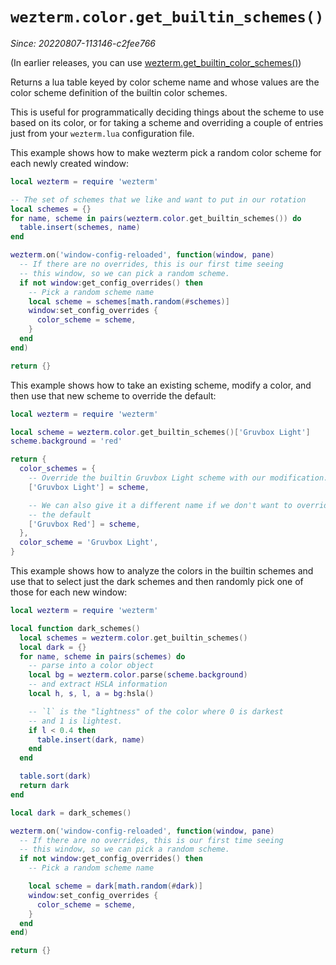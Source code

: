 # `wezterm.color.get_builtin_schemes()`

*Since: 20220807-113146-c2fee766*

(In earlier releases, you can use [wezterm.get_builtin_color_schemes()](../wezterm/get_builtin_color_schemes.md))

Returns a lua table keyed by color scheme name and whose values are
the color scheme definition of the builtin color schemes.

This is useful for programmatically deciding things about the scheme
to use based on its color, or for taking a scheme and overriding a
couple of entries just from your `wezterm.lua` configuration file.

This example shows how to make wezterm pick a random color scheme for
each newly created window:

```lua
local wezterm = require 'wezterm'

-- The set of schemes that we like and want to put in our rotation
local schemes = {}
for name, scheme in pairs(wezterm.color.get_builtin_schemes()) do
  table.insert(schemes, name)
end

wezterm.on('window-config-reloaded', function(window, pane)
  -- If there are no overrides, this is our first time seeing
  -- this window, so we can pick a random scheme.
  if not window:get_config_overrides() then
    -- Pick a random scheme name
    local scheme = schemes[math.random(#schemes)]
    window:set_config_overrides {
      color_scheme = scheme,
    }
  end
end)

return {}
```

This example shows how to take an existing scheme, modify a color, and
then use that new scheme to override the default:

```lua
local wezterm = require 'wezterm'

local scheme = wezterm.color.get_builtin_schemes()['Gruvbox Light']
scheme.background = 'red'

return {
  color_schemes = {
    -- Override the builtin Gruvbox Light scheme with our modification.
    ['Gruvbox Light'] = scheme,

    -- We can also give it a different name if we don't want to override
    -- the default
    ['Gruvbox Red'] = scheme,
  },
  color_scheme = 'Gruvbox Light',
}
```

This example shows how to analyze the colors in the builtin schemes and
use that to select just the dark schemes and then randomly pick one
of those for each new window:

```lua
local wezterm = require 'wezterm'

local function dark_schemes()
  local schemes = wezterm.color.get_builtin_schemes()
  local dark = {}
  for name, scheme in pairs(schemes) do
    -- parse into a color object
    local bg = wezterm.color.parse(scheme.background)
    -- and extract HSLA information
    local h, s, l, a = bg:hsla()

    -- `l` is the "lightness" of the color where 0 is darkest
    -- and 1 is lightest.
    if l < 0.4 then
      table.insert(dark, name)
    end
  end

  table.sort(dark)
  return dark
end

local dark = dark_schemes()

wezterm.on('window-config-reloaded', function(window, pane)
  -- If there are no overrides, this is our first time seeing
  -- this window, so we can pick a random scheme.
  if not window:get_config_overrides() then
    -- Pick a random scheme name

    local scheme = dark[math.random(#dark)]
    window:set_config_overrides {
      color_scheme = scheme,
    }
  end
end)

return {}
```
